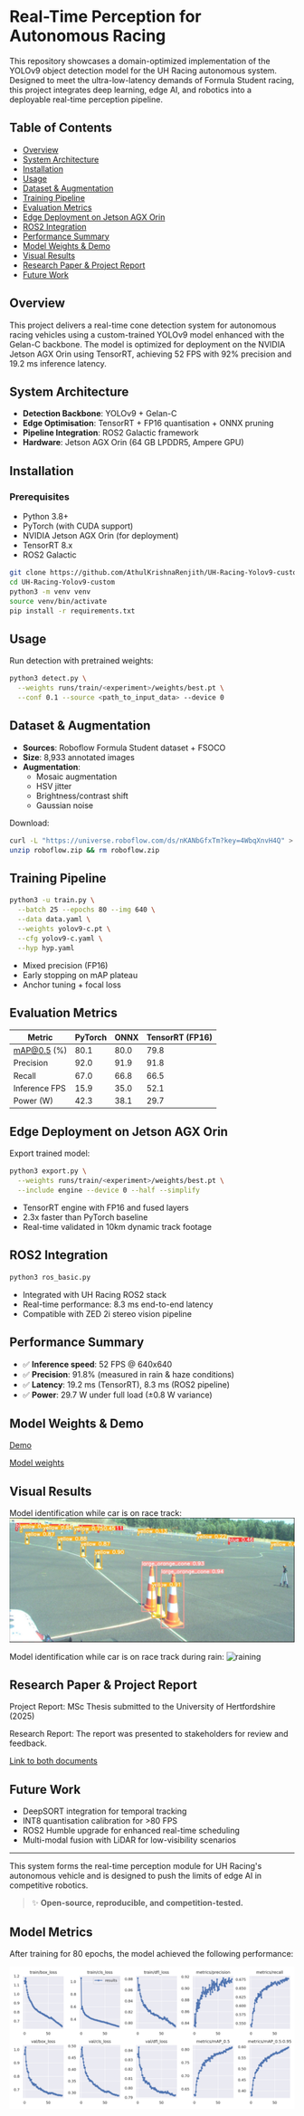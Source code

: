 # Real-Time Perception for Autonomous Racing

This repository showcases a domain-optimized implementation of the YOLOv9 object detection model for the UH Racing autonomous system. Designed to meet the ultra-low-latency demands of Formula Student racing, this project integrates deep learning, edge AI, and robotics into a deployable real-time perception pipeline.

## Table of Contents
- [Overview](#overview)
- [System Architecture](#system-architecture)
- [Installation](#installation)
- [Usage](#usage)
- [Dataset & Augmentation](#dataset--augmentation)
- [Training Pipeline](#training-pipeline)
- [Evaluation Metrics](#evaluation-metrics)
- [Edge Deployment on Jetson AGX Orin](#edge-deployment-on-jetson-agx-orin)
- [ROS2 Integration](#ros2-integration)
- [Performance Summary](#performance-summary)
- [Model Weights & Demo](#model-weights--demo)
- [Visual Results](#visual-results)
- [Research Paper & Project Report](#research-paper--project-report)
- [Future Work](#future-work)

## Overview
This project delivers a real-time cone detection system for autonomous racing vehicles using a custom-trained YOLOv9 model enhanced with the Gelan-C backbone. The model is optimized for deployment on the NVIDIA Jetson AGX Orin using TensorRT, achieving 52 FPS with 92% precision and 19.2 ms inference latency.

## System Architecture
- **Detection Backbone**: YOLOv9 + Gelan-C
- **Edge Optimisation**: TensorRT + FP16 quantisation + ONNX pruning
- **Pipeline Integration**: ROS2 Galactic framework
- **Hardware**: Jetson AGX Orin (64 GB LPDDR5, Ampere GPU)

## Installation
### Prerequisites
- Python 3.8+
- PyTorch (with CUDA support)
- NVIDIA Jetson AGX Orin (for deployment)
- TensorRT 8.x
- ROS2 Galactic

```bash
git clone https://github.com/AthulKrishnaRenjith/UH-Racing-Yolov9-custom.git
cd UH-Racing-Yolov9-custom
python3 -m venv venv
source venv/bin/activate
pip install -r requirements.txt
```

## Usage
Run detection with pretrained weights:
```bash
python3 detect.py \
  --weights runs/train/<experiment>/weights/best.pt \
  --conf 0.1 --source <path_to_input_data> --device 0
```

## Dataset & Augmentation
- **Sources**: Roboflow Formula Student dataset + FSOCO
- **Size**: 8,933 annotated images
- **Augmentation**:
  - Mosaic augmentation
  - HSV jitter
  - Brightness/contrast shift
  - Gaussian noise

Download:
```bash
curl -L "https://universe.roboflow.com/ds/nKANbGfxTm?key=4WbqXnvH4Q" > roboflow.zip
unzip roboflow.zip && rm roboflow.zip
```

## Training Pipeline
```bash
python3 -u train.py \
  --batch 25 --epochs 80 --img 640 \
  --data data.yaml \
  --weights yolov9-c.pt \
  --cfg yolov9-c.yaml \
  --hyp hyp.yaml
```
- Mixed precision (FP16)
- Early stopping on mAP plateau
- Anchor tuning + focal loss

## Evaluation Metrics
| Metric       | PyTorch | ONNX  | TensorRT (FP16) |
|--------------|---------|-------|------------------|
| mAP@0.5 (%)  | 80.1    | 80.0  | 79.8             |
| Precision    | 92.0    | 91.9  | 91.8             |
| Recall       | 67.0    | 66.8  | 66.5             |
| Inference FPS| 15.9    | 35.0  | 52.1             |
| Power (W)    | 42.3    | 38.1  | 29.7             |

## Edge Deployment on Jetson AGX Orin
Export trained model:
```bash
python3 export.py \
  --weights runs/train/<experiment>/weights/best.pt \
  --include engine --device 0 --half --simplify
```
- TensorRT engine with FP16 and fused layers
- 2.3x faster than PyTorch baseline
- Real-time validated in 10km dynamic track footage

## ROS2 Integration
```bash
python3 ros_basic.py
```
- Integrated with UH Racing ROS2 stack
- Real-time performance: 8.3 ms end-to-end latency
- Compatible with ZED 2i stereo vision pipeline

## Performance Summary
- ✅ **Inference speed**: 52 FPS @ 640x640
- ✅ **Precision**: 91.8% (measured in rain & haze conditions)
- ✅ **Latency**: 19.2 ms (TensorRT), 8.3 ms (ROS2 pipeline)
- ✅ **Power**: 29.7 W under full load (±0.8 W variance)

## Model Weights & Demo
[Demo](Demo/demo.mp4)

[Model weights](https://drive.google.com/drive/folders/1hZeVeqaS2fqMarTNMfKQmzFWpvjT1Hwu?usp=sharing)

## Visual Results
Model identification while car is on race track:
![racing](Demo/racing.jpg)

Model identification while car is on race track during rain:
![raining](Demo/raining.jpg)

## Research Paper & Project Report

Project Report: MSc Thesis submitted to the University of Hertfordshire (2025)

Research Report: The report was presented to stakeholders for review and feedback.

[Link to both documents](https://drive.google.com/drive/folders/1dWpUSEvCEqUY_QrsJdSkZfllkmNkIPZ8?usp=sharing)

## Future Work
- DeepSORT integration for temporal tracking
- INT8 quantisation calibration for >80 FPS
- ROS2 Humble upgrade for enhanced real-time scheduling
- Multi-modal fusion with LiDAR for low-visibility scenarios

---

This system forms the real-time perception module for UH Racing's autonomous vehicle and is designed to push the limits of edge AI in competitive robotics.

> ✨ **Open-source, reproducible, and competition-tested.**

## Model Metrics

After training for 80 epochs, the model achieved the following performance:

![Metrics](runs/train/exp1/results.png)


